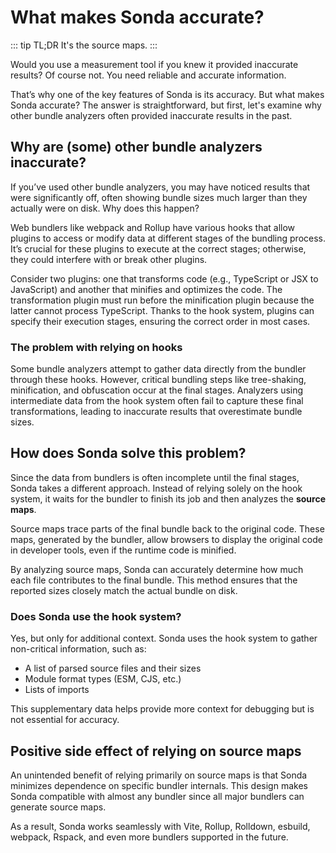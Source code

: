 # What makes Sonda accurate?

::: tip TL;DR
It's the source maps.
:::

Would you use a measurement tool if you knew it provided inaccurate results? Of course not. You need reliable and accurate information.

That’s why one of the key features of Sonda is its accuracy. But what makes Sonda accurate? The answer is straightforward, but first, let's examine why other bundle analyzers often provided inaccurate results in the past.

## Why are (some) other bundle analyzers inaccurate?

If you’ve used other bundle analyzers, you may have noticed results that were significantly off, often showing bundle sizes much larger than they actually were on disk. Why does this happen?

Web bundlers like webpack and Rollup have various hooks that allow plugins to access or modify data at different stages of the bundling process. It’s crucial for these plugins to execute at the correct stages; otherwise, they could interfere with or break other plugins.

<CustomImage
  src="/blog/rollup_hooks.jpg"
  alt="Graph showing the order of hooks in Rollup"
  caption="The order of hooks in Rollup. Source: https://rollupjs.org"
/>

Consider two plugins: one that transforms code (e.g., TypeScript or JSX to JavaScript) and another that minifies and optimizes the code. The transformation plugin must run before the minification plugin because the latter cannot process TypeScript. Thanks to the hook system, plugins can specify their execution stages, ensuring the correct order in most cases.

### The problem with relying on hooks

Some bundle analyzers attempt to gather data directly from the bundler through these hooks. However, critical bundling steps like tree-shaking, minification, and obfuscation occur at the final stages. Analyzers using intermediate data from the hook system often fail to capture these final transformations, leading to inaccurate results that overestimate bundle sizes.

## How does Sonda solve this problem?

Since the data from bundlers is often incomplete until the final stages, Sonda takes a different approach. Instead of relying solely on the hook system, it waits for the bundler to finish its job and then analyzes the **source maps**.

Source maps trace parts of the final bundle back to the original code. These maps, generated by the bundler, allow browsers to display the original code in developer tools, even if the runtime code is minified.

<CustomImage
  src="/blog/source_map.jpg"
  alt="Arrow pointing a part of minified code back to the original code"
  caption="Tracing minified code back to the original. Source: https://evanw.github.io/source-map-visualization/"
/>

By analyzing source maps, Sonda can accurately determine how much each file contributes to the final bundle. This method ensures that the reported sizes closely match the actual bundle on disk.

### Does Sonda use the hook system?

Yes, but only for additional context. Sonda uses the hook system to gather non-critical information, such as:

- A list of parsed source files and their sizes
- Module format types (ESM, CJS, etc.)
- Lists of imports

This supplementary data helps provide more context for debugging but is not essential for accuracy.

## Positive side effect of relying on source maps

An unintended benefit of relying primarily on source maps is that Sonda minimizes dependence on specific bundler internals. This design makes Sonda compatible with almost any bundler since all major bundlers can generate source maps.

As a result, Sonda works seamlessly with Vite, Rollup, Rolldown, esbuild, webpack, Rspack, and even more bundlers supported in the future.
